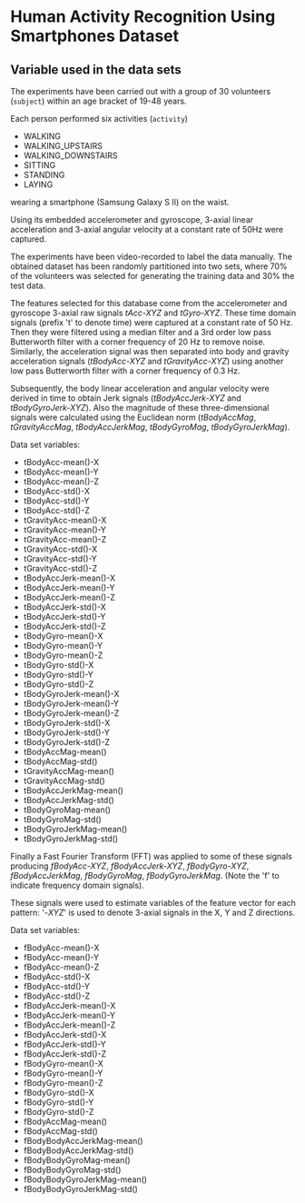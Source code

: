 # Human Activity Recognition Using Smartphones Dataset

## Variable used in the data sets

The experiments have been carried out with a group of 30 volunteers (`subject`)
within an age bracket of 19-48 years.

Each person performed six activities (`activity`)
* WALKING
* WALKING_UPSTAIRS
* WALKING_DOWNSTAIRS
* SITTING
* STANDING
* LAYING

wearing a smartphone (Samsung Galaxy S II) on the waist.

Using its embedded accelerometer and gyroscope, 3-axial linear acceleration
and 3-axial angular velocity at a constant rate of 50Hz were captured.

The experiments have been video-recorded to label the data manually.
The obtained dataset has been randomly partitioned into two sets, where 70% of
the volunteers was selected for generating the training data and 30% the test
data.

The features selected for this database come from the accelerometer and
gyroscope 3-axial raw signals *tAcc-XYZ* and *tGyro-XYZ*.
These time domain signals (prefix 't' to denote time) were captured at a
constant rate of 50 Hz.
Then they were filtered using a median filter and a 3rd order low pass
Butterworth filter with a corner frequency of 20 Hz to remove noise.
Similarly, the acceleration signal was then separated into body and gravity
acceleration signals (*tBodyAcc-XYZ* and *tGravityAcc-XYZ*) using another low
pass Butterworth filter with a corner frequency of 0.3 Hz. 

Subsequently, the body linear acceleration and angular velocity were derived
in time to obtain Jerk signals (*tBodyAccJerk-XYZ* and *tBodyGyroJerk-XYZ*).
Also the magnitude of these three-dimensional signals were calculated using the
Euclidean norm (*tBodyAccMag*, *tGravityAccMag*, *tBodyAccJerkMag*, 
*tBodyGyroMag*, *tBodyGyroJerkMag*). 

Data set variables:

* tBodyAcc-mean()-X
* tBodyAcc-mean()-Y
* tBodyAcc-mean()-Z
* tBodyAcc-std()-X
* tBodyAcc-std()-Y
* tBodyAcc-std()-Z
* tGravityAcc-mean()-X
* tGravityAcc-mean()-Y
* tGravityAcc-mean()-Z
* tGravityAcc-std()-X
* tGravityAcc-std()-Y
* tGravityAcc-std()-Z
* tBodyAccJerk-mean()-X
* tBodyAccJerk-mean()-Y
* tBodyAccJerk-mean()-Z
* tBodyAccJerk-std()-X
* tBodyAccJerk-std()-Y
* tBodyAccJerk-std()-Z
* tBodyGyro-mean()-X
* tBodyGyro-mean()-Y
* tBodyGyro-mean()-Z
* tBodyGyro-std()-X
* tBodyGyro-std()-Y
* tBodyGyro-std()-Z
* tBodyGyroJerk-mean()-X
* tBodyGyroJerk-mean()-Y
* tBodyGyroJerk-mean()-Z
* tBodyGyroJerk-std()-X
* tBodyGyroJerk-std()-Y
* tBodyGyroJerk-std()-Z
* tBodyAccMag-mean()
* tBodyAccMag-std()
* tGravityAccMag-mean()
* tGravityAccMag-std()
* tBodyAccJerkMag-mean()
* tBodyAccJerkMag-std()
* tBodyGyroMag-mean()
* tBodyGyroMag-std()
* tBodyGyroJerkMag-mean()
* tBodyGyroJerkMag-std()

Finally a Fast Fourier Transform (FFT) was applied to some of these signals
producing *fBodyAcc-XYZ*, *fBodyAccJerk-XYZ*, *fBodyGyro-XYZ*,
*fBodyAccJerkMag*, *fBodyGyroMag*, *fBodyGyroJerkMag*.
(Note the 'f' to indicate frequency domain signals). 

These signals were used to estimate variables of the feature vector for each
pattern: '-*XYZ*' is used to denote 3-axial signals in the X, Y and Z
directions.

Data set variables:

* fBodyAcc-mean()-X
* fBodyAcc-mean()-Y
* fBodyAcc-mean()-Z
* fBodyAcc-std()-X
* fBodyAcc-std()-Y
* fBodyAcc-std()-Z
* fBodyAccJerk-mean()-X
* fBodyAccJerk-mean()-Y
* fBodyAccJerk-mean()-Z
* fBodyAccJerk-std()-X
* fBodyAccJerk-std()-Y
* fBodyAccJerk-std()-Z
* fBodyGyro-mean()-X
* fBodyGyro-mean()-Y
* fBodyGyro-mean()-Z
* fBodyGyro-std()-X
* fBodyGyro-std()-Y
* fBodyGyro-std()-Z
* fBodyAccMag-mean()
* fBodyAccMag-std()
* fBodyBodyAccJerkMag-mean()
* fBodyBodyAccJerkMag-std()
* fBodyBodyGyroMag-mean()
* fBodyBodyGyroMag-std()
* fBodyBodyGyroJerkMag-mean()
* fBodyBodyGyroJerkMag-std()

